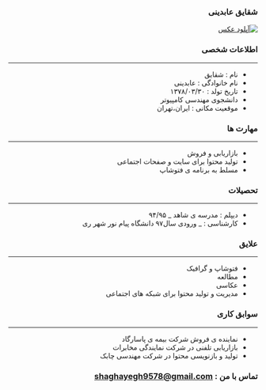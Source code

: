 <style type="text/css">
body{
 direction:rtl;
}
</style>
### شقایق عابدینی
<a href="https://uupload.ir/view/z6vc_۲۰۲۰۱۱۲۲_۱۲۰۳۱۳.jpg" target="_blank"><img src="https://uupload.ir/files/z6vc_۲۰۲۰۱۱۲۲_۱۲۰۳۱۳_thumb.jpg" border="0" alt="آپلود عکس" /></a>
### اطلاعات شخصی

---
+ نام : شقایق
+ نام خانوادگی : عابدینی
+ تاریخ تولد : ۱۳۷۸/۰۳/۳۰ 
+ دانشجوی مهندسی کامپیوتر
+ موقعیت مکانی : ایران،تهران


### مهارت ها

---
+ بازاریابی و فروش
+ تولید محتوا برای سایت و صفحات اجتماعی
+ مسلط به برنامه ی فتوشاپ

### تحصیلات

---
+ دیپلم : مدرسه ی شاهد
_ ۹۴/۹۵
+ کارشناسی : 
_ ورودی سال۹۷ دانشگاه پیام نور شهر ری 

### علایق

---
+ فتوشاپ و گرافیک
+ مطالعه
+ عکاسی
+ مدیریت و تولید محتوا برای شبکه های اجتماعی

### سوابق کاری

---
+ نماینده ی فروش شرکت بیمه ی پاسارگاد
+ بازاریابی تلفنی در شرکت نمایندگی مخابرات
+ تولید و بازنویسی محتوا در شرکت مهندسی چابک

###  تماس با من : shaghayegh9578@gmail.com 


